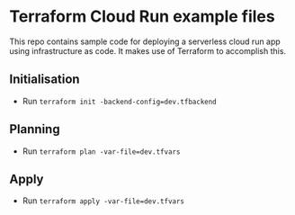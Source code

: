 # Terraform Cloud Run example files

This repo contains sample code for deploying a serverless cloud run app using infrastructure as code. It makes use of
Terraform to accomplish this.

## Initialisation

- Run `terraform init -backend-config=dev.tfbackend`

## Planning

- Run `terraform plan -var-file=dev.tfvars`

## Apply

- Run `terraform apply -var-file=dev.tfvars`

